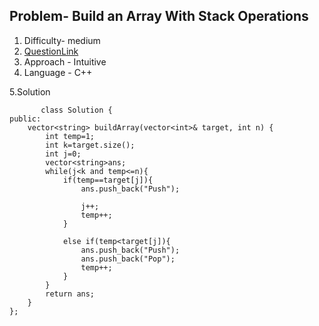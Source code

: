 
## Problem-  Build an Array With Stack Operations
1. Difficulty- medium 
2. [QuestionLink](https://leetcode.com/problems/build-an-array-with-stack-operations/description/)
3. Approach - Intuitive
4. Language - C++


5.Solution  
  

   

    
           class Solution {
    public:
        vector<string> buildArray(vector<int>& target, int n) {
            int temp=1;
            int k=target.size();
            int j=0;
            vector<string>ans;
            while(j<k and temp<=n){
                if(temp==target[j]){
                    ans.push_back("Push");
                    
                    j++;
                    temp++;
                }
    
                else if(temp<target[j]){
                    ans.push_back("Push");
                    ans.push_back("Pop");
                    temp++;
                }
            }
            return ans;
        }
    };
       
          
            
